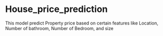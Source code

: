 # House_price_prediction
This model predict Property price based on certain features like Location, Number of bathroom, Number of Bedroom, and size
